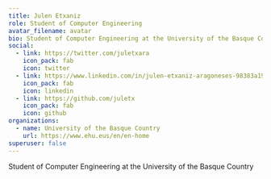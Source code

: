 ```yaml
---
title: Julen Etxaniz
role: Student of Computer Engineering
avatar_filename: avatar
bio: Student of Computer Engineering at the University of the Basque Country
social:
  - link: https://twitter.com/juletxara
    icon_pack: fab
    icon: twitter
  - link: https://www.linkedin.com/in/julen-etxaniz-aragoneses-98383a19b/
    icon_pack: fab
    icon: linkedin
  - link: https://github.com/juletx
    icon_pack: fab
    icon: github
organizations:
  - name: University of the Basque Country
    url: https://www.ehu.eus/en/en-home
superuser: false
---
```

Student of Computer Engineering at the University of the Basque Country